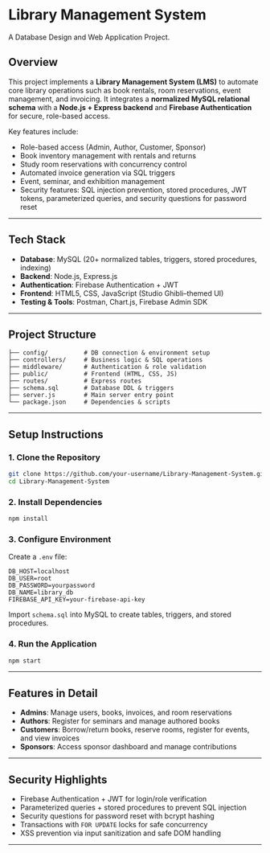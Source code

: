 # Library Management System  
A Database Design and Web Application Project. 

## Overview  
This project implements a **Library Management System (LMS)** to automate core library operations such as book rentals, room reservations, event management, and invoicing. It integrates a **normalized MySQL relational schema** with a **Node.js + Express backend** and **Firebase Authentication** for secure, role-based access.  

Key features include:  
-  Role-based access (Admin, Author, Customer, Sponsor)  
-  Book inventory management with rentals and returns  
-  Study room reservations with concurrency control  
-  Automated invoice generation via SQL triggers  
-  Event, seminar, and exhibition management  
-  Security features: SQL injection prevention, stored procedures, JWT tokens, parameterized queries, and security questions for password reset  

---

## Tech Stack  
- **Database**: MySQL (20+ normalized tables, triggers, stored procedures, indexing)  
- **Backend**: Node.js, Express.js  
- **Authentication**: Firebase Authentication + JWT  
- **Frontend**: HTML5, CSS, JavaScript (Studio Ghibli–themed UI)  
- **Testing & Tools**: Postman, Chart.js, Firebase Admin SDK  

---

## Project Structure  
```
├── config/          # DB connection & environment setup
├── controllers/     # Business logic & SQL operations
├── middleware/      # Authentication & role validation
├── public/          # Frontend (HTML, CSS, JS)
├── routes/          # Express routes
├── schema.sql       # Database DDL & triggers
├── server.js        # Main server entry point
└── package.json     # Dependencies & scripts
```

---

##  Setup Instructions  

### 1. Clone the Repository  
```bash
git clone https://github.com/your-username/Library-Management-System.git
cd Library-Management-System
```

### 2. Install Dependencies  
```bash
npm install
```

### 3. Configure Environment  
Create a `.env` file:  
```
DB_HOST=localhost
DB_USER=root
DB_PASSWORD=yourpassword
DB_NAME=library_db
FIREBASE_API_KEY=your-firebase-api-key
```

Import `schema.sql` into MySQL to create tables, triggers, and stored procedures.  

### 4. Run the Application  
```bash
npm start
```

---

##  Features in Detail  
- **Admins**: Manage users, books, invoices, and room reservations  
- **Authors**: Register for seminars and manage authored books  
- **Customers**: Borrow/return books, reserve rooms, register for events, and view invoices  
- **Sponsors**: Access sponsor dashboard and manage contributions  

---

##  Security Highlights  
- Firebase Authentication + JWT for login/role verification  
- Parameterized queries + stored procedures to prevent SQL injection  
- Security questions for password reset with bcrypt hashing  
- Transactions with `FOR UPDATE` locks for safe concurrency  
- XSS prevention via input sanitization and safe DOM handling  

---





